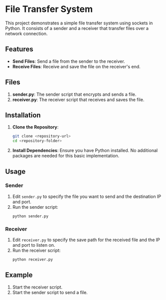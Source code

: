 # File Transfer System

This project demonstrates a simple file transfer system using sockets in Python. It consists of a sender and a receiver that transfer files over a network connection.

## Features

- **Send Files**: Send a file from the sender to the receiver.
- **Receive Files**: Receive and save the file on the receiver's end.

## Files

1. **sender.py**: The sender script that encrypts and sends a file.
2. **receiver.py**: The receiver script that receives and saves the file.

## Installation

1. **Clone the Repository**:
   ```bash
   git clone <repository-url>
   cd <repository-folder>
   ```

2. **Install Dependencies**:
   Ensure you have Python installed. No additional packages are needed for this basic implementation.

## Usage

### Sender

1. Edit `sender.py` to specify the file you want to send and the destination IP and port.
2. Run the sender script:
   ```bash
   python sender.py
   ```

### Receiver

1. Edit `receiver.py` to specify the save path for the received file and the IP and port to listen on.
2. Run the receiver script:
   ```bash
   python receiver.py
   ```

## Example

1. Start the receiver script.
2. Start the sender script to send a file.
